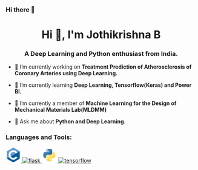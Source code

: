 ### Hi there 👋

<h1 align="center">Hi 👋, I'm Jothikrishna B</h1>
<h3 align="center">A Deep Learning and Python enthusiast from India.</h3>

- 🔭 I’m currently working on **Treatment Prediction of Atherosclerosis of Coronary Arteries using Deep Learning.**

- 🌱 I’m currently learning **Deep Learning, Tensorflow(Keras) and Power BI.**

- 👯 I’m currently a member of **Machine Learning for the Design of Mechanical Materials Lab(MLDMM)**

- 💬 Ask me about **Python and Deep Learning.**


<h3 align="left">Languages and Tools:</h3>
<p align="left"> <a href="https://www.cprogramming.com/" target="_blank"> <img src="https://raw.githubusercontent.com/devicons/devicon/master/icons/c/c-original.svg" alt="c" width="40" height="40"/> </a> <a href="https://flask.palletsprojects.com/" target="_blank"> <img src="https://www.vectorlogo.zone/logos/pocoo_flask/pocoo_flask-icon.svg" alt="flask" width="40" height="40"/> </a> <a href="https://www.python.org" target="_blank"> <img src="https://raw.githubusercontent.com/devicons/devicon/master/icons/python/python-original.svg" alt="python" width="40" height="40"/> </a> <a href="https://www.tensorflow.org" target="_blank"> <img src="https://www.vectorlogo.zone/logos/tensorflow/tensorflow-icon.svg" alt="tensorflow" width="40" height="40"/> </a> </p>

